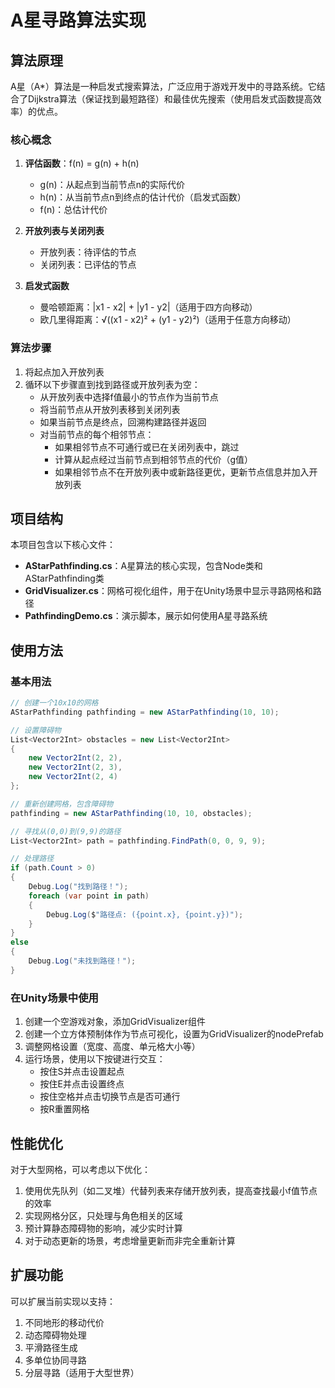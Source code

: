 # A星寻路算法实现

## 算法原理

A星（A*）算法是一种启发式搜索算法，广泛应用于游戏开发中的寻路系统。它结合了Dijkstra算法（保证找到最短路径）和最佳优先搜索（使用启发式函数提高效率）的优点。

### 核心概念

1. **评估函数**：f(n) = g(n) + h(n)
   - g(n)：从起点到当前节点n的实际代价
   - h(n)：从当前节点n到终点的估计代价（启发式函数）
   - f(n)：总估计代价

2. **开放列表与关闭列表**
   - 开放列表：待评估的节点
   - 关闭列表：已评估的节点

3. **启发式函数**
   - 曼哈顿距离：|x1 - x2| + |y1 - y2|（适用于四方向移动）
   - 欧几里得距离：√((x1 - x2)² + (y1 - y2)²)（适用于任意方向移动）

### 算法步骤

1. 将起点加入开放列表
2. 循环以下步骤直到找到路径或开放列表为空：
   - 从开放列表中选择f值最小的节点作为当前节点
   - 将当前节点从开放列表移到关闭列表
   - 如果当前节点是终点，回溯构建路径并返回
   - 对当前节点的每个相邻节点：
     - 如果相邻节点不可通行或已在关闭列表中，跳过
     - 计算从起点经过当前节点到相邻节点的代价（g值）
     - 如果相邻节点不在开放列表中或新路径更优，更新节点信息并加入开放列表

## 项目结构

本项目包含以下核心文件：

- **AStarPathfinding.cs**：A星算法的核心实现，包含Node类和AStarPathfinding类
- **GridVisualizer.cs**：网格可视化组件，用于在Unity场景中显示寻路网格和路径
- **PathfindingDemo.cs**：演示脚本，展示如何使用A星寻路系统

## 使用方法

### 基本用法

```csharp
// 创建一个10x10的网格
AStarPathfinding pathfinding = new AStarPathfinding(10, 10);

// 设置障碍物
List<Vector2Int> obstacles = new List<Vector2Int>
{
    new Vector2Int(2, 2),
    new Vector2Int(2, 3),
    new Vector2Int(2, 4)
};

// 重新创建网格，包含障碍物
pathfinding = new AStarPathfinding(10, 10, obstacles);

// 寻找从(0,0)到(9,9)的路径
List<Vector2Int> path = pathfinding.FindPath(0, 0, 9, 9);

// 处理路径
if (path.Count > 0)
{
    Debug.Log("找到路径！");
    foreach (var point in path)
    {
        Debug.Log($"路径点: ({point.x}, {point.y})");
    }
}
else
{
    Debug.Log("未找到路径！");
}
```

### 在Unity场景中使用

1. 创建一个空游戏对象，添加GridVisualizer组件
2. 创建一个立方体预制体作为节点可视化，设置为GridVisualizer的nodePrefab
3. 调整网格设置（宽度、高度、单元格大小等）
4. 运行场景，使用以下按键进行交互：
   - 按住S并点击设置起点
   - 按住E并点击设置终点
   - 按住空格并点击切换节点是否可通行
   - 按R重置网格

## 性能优化

对于大型网格，可以考虑以下优化：

1. 使用优先队列（如二叉堆）代替列表来存储开放列表，提高查找最小f值节点的效率
2. 实现网格分区，只处理与角色相关的区域
3. 预计算静态障碍物的影响，减少实时计算
4. 对于动态更新的场景，考虑增量更新而非完全重新计算

## 扩展功能

可以扩展当前实现以支持：

1. 不同地形的移动代价
2. 动态障碍物处理
3. 平滑路径生成
4. 多单位协同寻路
5. 分层寻路（适用于大型世界）